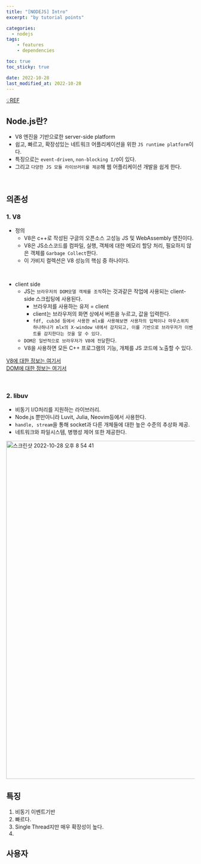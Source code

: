 ```yaml
---
title: "[NODEJS] Intro"
excerpt: "by tutorial points"

categories:
  - nodejs
tags:
	- features
	- dependencies

toc: true
toc_sticky: true

date: 2022-10-28
last_modified_at: 2022-10-28
---
```


[💡REF](https://www.tutorialspoint.com/nodejs/index.html)

## Node.js란?

- V8 엔진을 기반으로한 server-side platform
- 쉽고, 빠르고, 확장성있는 네트워크 어플리케이션을 위한 `JS runtime platform`이다.
- 특징으로는 `event-driven`, `non-blocking I/O`이 있다.
- 그리고 `다양한 JS 모듈 라이브러리를 제공`해 웹 어플리케이션 개발을 쉽게 한다.

<br>

## 의존성

### 1. V8

- 정의
	- V8은 c++로 작성된 구글의 오픈소스 고성능 JS 및 WebAssembly 엔진이다.  
	- V8은 JS소스코드를 컴파일, 실행, 객체에 대한 메모리 할당 처리, 필요하지 않은 객체를 `Garbage Collect`한다.  
	- 이 가비지 컬렉션은 V8 성능의 핵심 중 하나이다.  

<br>

- client side
	- JS는 `브라우저의 DOM모델 객체를 조작`하는 것과같은 작업에 사용되는 client-side 스크립팅에 사용된다.
		- 브라우저를 사용하는 유저 = client
		- client는 브라우저의 화면 상에서 버튼을 누르고, 값을 입력한다.
		- `fdf, cub3d 등에서 사용한 mlx를 사용해보면 사용자의 입력이나 마우스위치 하나하나가 mlx의 X-window 내에서 감지되고, 이를 기반으로 브라우저가 이벤트를 감지한다는 것을 알 수 있다.`
	- `DOM은 일반적으로 브라우저가 V8에 전달`한다.
	- V8을 사용하면 모든 C++ 프로그램의 기능, 개체를 JS 코드에 노출할 수 있다.

[V8에 대한 정보는 여기서](https://v8.dev/docs)  
[DOM에 대한 정보는 여기서](https://developer.mozilla.org/ko/docs/Glossary/DOM)  

<br>

### 2. libuv

- 비동기 I/O처리를 지원하는 라이브러리.
- Node.js 뿐만아니라 Luvit, Julia, Neovim등에서 사용한다.
- `handle, stream`을 통해 socket과 다른 개체들에 대한 높은 수준의 추상화 제공.
- 네트워크와 파일시스템, 병행성 제어 또한 제공한다. 

<img width="901" alt="스크린샷 2022-10-28 오후 8 54 41" src="https://user-images.githubusercontent.com/76278794/198581273-3cd417aa-6029-485a-bdfe-07ca42e4a749.png">


## 특징

1. 비동기 이벤트기반
2. 빠르다.
3. Single Thread지만 매우 확장성이 높다.
4. 

## 사용자
